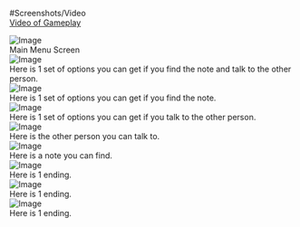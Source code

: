 #Screenshots/Video
<br>
[Video of Gameplay](https://youtu.be/6s89myg34Kc)

![Image](https://lh5.googleusercontent.com/NoZJVe141V8gQRq_Ou27AaxWJgv34gZn_rHOKePCGck2FVv00hJva4cXfyRDfejJie9h61q_ZtVBGhEAzgW86q08co298UAZdUxh6X51tEQwJykOsqo=w1280)
<br>
Main Menu Screen
<br>
![Image](https://lh6.googleusercontent.com/xEbRwPRhHDj9mr-pjnaNB1IE0MiHTrMuezRi4_IiuPBhzuTj5N0DXiAa2iq9b55Fv9XUkslWyFTRyZpK0DJ1hyNrCfaPbSX6EU4cyAYHP1EiO-O4oxGV=w1280)
<br>
Here is 1 set of options you can get if you find the note and talk to the other person.
<br>
![Image](https://lh4.googleusercontent.com/gounvjSPVuCBYYQWEyH6fY_qk8O7c4WrI_j1pHkHgkcXvO8CJWh7LlKcu1Mjl6TLCbg_5k8hkxQ2pPJVz9g54lXEA8fXJwRp5QkGx4gkn0-QeLTWeM8=w1280)
<br>
Here is 1 set of options you can get if you find the note.
<br>
![Image](https://lh4.googleusercontent.com/qh8C9hkaba1jzZ_cxLQ2gLBN5Q3r48Es_3KeCrOukccLzoFDDJxqygtRuEGQGFbRBkzH9zc63M796uP6Ty2mWTaZQoX8XXDJA0tcvq8BiXyn6jX1jMU=w1280)
<br>
Here is 1 set of options you can get if you talk to the other person.
<br>
![Image](https://lh6.googleusercontent.com/4qeuZ3AcCSCdeX_frAqh__MmHhxnAVji3kpRve9drdNxDS2IDnvTVqet0UWVuPzSLg2CatK8AoWQw0h1HCwvrYLKcrnDX4E4sa2spclhif-SK3eblvOB=w1280)
<br>
Here is the other person you can talk to.
<br>
![Image](https://lh4.googleusercontent.com/g8WBxJrOOXypH1rJITPBjIoRe5K3mINzoYQZfYUkh_UxK838G7IQhp-xApTa-wmXm2wptkUpkAflDVFIPDAOWGi97kBhT4Z_21Ug07oCAZfkWfuLwqvJ=w1280)
<br>
Here is a note you can find.
<br>
![Image](https://lh6.googleusercontent.com/Me1C3Sx5IF8su-L2E9I78JnG8qRLuoKlCGWp__cPaA4pg5GyTzIsrq5g2gjTfRFt2UkP4d2QIzho7pDTFQwehXQNSwvmSrA8wAJ7w7qXXiizPqialFnN=w1280)
<br>
Here is 1 ending.
<br>
![Image](https://lh6.googleusercontent.com/OGPUwUgZNhssMRT7_vPgpK435hjinoRhDJqW6H_d874ajGVz4AyUQzPYqningheyCbq69I_hjN7TdxGfSPGSRiMv98ftvd5K7tgDid5EhzJ9felg=w1280)
<br>
Here is 1 ending.
<br>
![Image](https://lh4.googleusercontent.com/yvYcCqKwX8sIj4YgcSvxZ384xu6SgTXJDXbzTTDp5yr-FBxPe_eecq0Eo1H_qHh4c3al-V_NVdYItGEmoUpskY5sKuM3VEvL8eBKbDYgdr1h2hD7QTP7=w1280)
<br>
Here is 1 ending.
